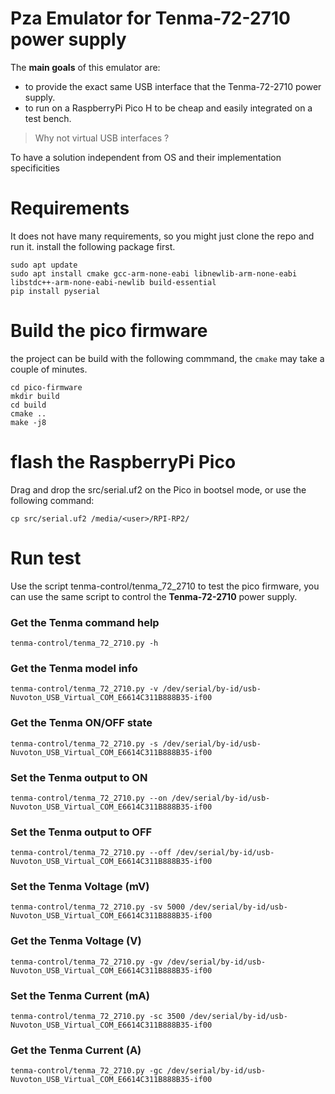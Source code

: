 # Pza Emulator for Tenma-72-2710 power supply

The **main goals** of this emulator are:
- to provide the exact same USB interface that the Tenma-72-2710 power supply.
- to run on a RaspberryPi Pico H to be cheap and easily integrated on a test bench.

> Why not virtual USB interfaces ?

To have a solution independent from OS and their implementation specificities

# Requirements

It does not have many requirements, so you might just clone the repo and run it. install the following package first.

```
sudo apt update
sudo apt install cmake gcc-arm-none-eabi libnewlib-arm-none-eabi  libstdc++-arm-none-eabi-newlib build-essential
pip install pyserial
```

# Build the pico firmware

the project can be build with the following commmand, the `cmake` may take a couple of minutes.

```
cd pico-firmware
mkdir build 
cd build
cmake ..
make -j8
```

# flash the RaspberryPi Pico

Drag and drop the src/serial.uf2 on the Pico in bootsel mode, or use the following command:

```
cp src/serial.uf2 /media/<user>/RPI-RP2/
```
# Run test

Use the script tenma-control/tenma\_72\_2710 to test the pico firmware, you can use the same script to control the **Tenma-72-2710** power supply.

### Get the Tenma command help
```
tenma-control/tenma_72_2710.py -h
```

### Get the Tenma model info
```
tenma-control/tenma_72_2710.py -v /dev/serial/by-id/usb-Nuvoton_USB_Virtual_COM_E6614C311B888B35-if00
```

### Get the Tenma ON/OFF state
```
tenma-control/tenma_72_2710.py -s /dev/serial/by-id/usb-Nuvoton_USB_Virtual_COM_E6614C311B888B35-if00
```

### Set the Tenma output to ON
```
tenma-control/tenma_72_2710.py --on /dev/serial/by-id/usb-Nuvoton_USB_Virtual_COM_E6614C311B888B35-if00
```

### Set the Tenma output to OFF
```
tenma-control/tenma_72_2710.py --off /dev/serial/by-id/usb-Nuvoton_USB_Virtual_COM_E6614C311B888B35-if00
```

### Set the Tenma Voltage (mV)
```
tenma-control/tenma_72_2710.py -sv 5000 /dev/serial/by-id/usb-Nuvoton_USB_Virtual_COM_E6614C311B888B35-if00
```

### Get the Tenma Voltage (V)
```
tenma-control/tenma_72_2710.py -gv /dev/serial/by-id/usb-Nuvoton_USB_Virtual_COM_E6614C311B888B35-if00
```

### Set the Tenma Current (mA)
```
tenma-control/tenma_72_2710.py -sc 3500 /dev/serial/by-id/usb-Nuvoton_USB_Virtual_COM_E6614C311B888B35-if00
```

### Get the Tenma Current (A)
```
tenma-control/tenma_72_2710.py -gc /dev/serial/by-id/usb-Nuvoton_USB_Virtual_COM_E6614C311B888B35-if00
```



